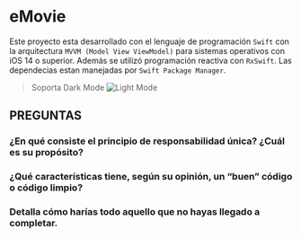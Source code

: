 # eMovie

Este proyecto esta desarrollado con el lenguaje de programación `Swift` con la arquitectura `MVVM (Model View ViewModel)` para sistemas operativos con iOS 14 o superior. Además se utilizó programación reactiva con `RxSwift`. Las dependecias estan manejadas por `Swift Package Manager`. 

> Soporta Dark Mode
![Light Mode](https://firebasestorage.googleapis.com/v0/b/meniuz.appspot.com/o/FCMImages%2FeMovie%2FeMovie.png?alt=media&token=1dba0cee-10f9-4c63-88b5-bc19c61f4e14)

## PREGUNTAS

### ¿En qué consiste el principio de responsabilidad única? ¿Cuál es su propósito?

### ¿Qué características tiene, según su opinión, un “buen” código o código limpio?

### Detalla cómo harías todo aquello que no hayas llegado a completar.
